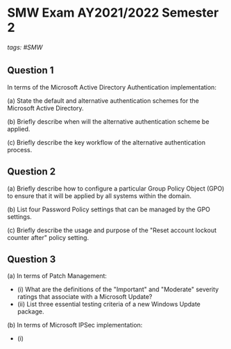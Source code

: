 # SMW Exam AY2021/2022 Semester 2

###### tags: #SMW

## Question 1
In terms of the Microsoft Active Directory Authentication implementation:

(a) State the default and alternative authentication schemes for the Microsoft Active Directory.

(b) Briefly describe when will the alternative authentication scheme be applied.

(c) Briefly describe the key workflow of the alternative authentication process.

## Question 2
(a) Briefly describe how to configure a particular Group Policy Object (GPO) to ensure that it will be applied by all systems within the domain.

(b) List four Password Policy settings that can be managed by the GPO settings.

(c) Briefly describe the usage and purpose of the "Reset account lockout counter after" policy setting.

## Question 3
(a) In terms of Patch Management:
- (i) What are the definitions of the "Important" and "Moderate" severity ratings that associate with a Microsoft Update?
- (ii) List three essential testing criteria of a new Windows Update package.

(b) In terms of Microsoft IPSec implementation:
- (i) 
